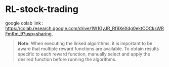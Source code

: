 # RL-stock-trading

google colab link : https://colab.research.google.com/drive/1W1GyJR_Rf9XeXdg0ektCOCksWRFmKm_9?usp=sharing, 
> **Note:** When executing the linked algorithms, it is important to be aware that multiple reward functions are available. To obtain results specific to each reward function, manually select and apply the desired function before running the algorithms.
